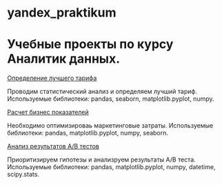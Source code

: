 # yandex_praktikum
# Учебные проекты по курсу Аналитик данных.
<a href= "https://github.com/JuDi104/yandex_praktikum/tree/main/Стат.анализ" target="blank" rel="noreferrer"> Определение лучшего тарифа</a>

Проводим статистический анализ и определяем лучший тариф.
Используемые библиотеки: pandas, seaborn, matplotlib.pyplot, numpy.

<a href= "https://github.com/JuDi104/yandex_praktikum/tree/main/Бизнес%20показатели" target="blank" rel="noreferrer"> Расчет бизнес показателей</a>

Необходимо оптимизироваь маркетинговые затраты.
Используемые библиотеки:  pandas, matplotlib.pyplot, numpy, seaborn.

<a href= "https://github.com/JuDi104/yandex_praktikum/tree/main/Гипотезы%2C%20А_В%20тесты" target="blank" rel="noreferrer"> Анализ результатов А/В тестов</a>

Приоритизируем гипотезы и анализруем результаты А/В теста.
Используемые библиотеки: pandas, matplotlib.pyplot, numpy, datetime, scipy.stats.